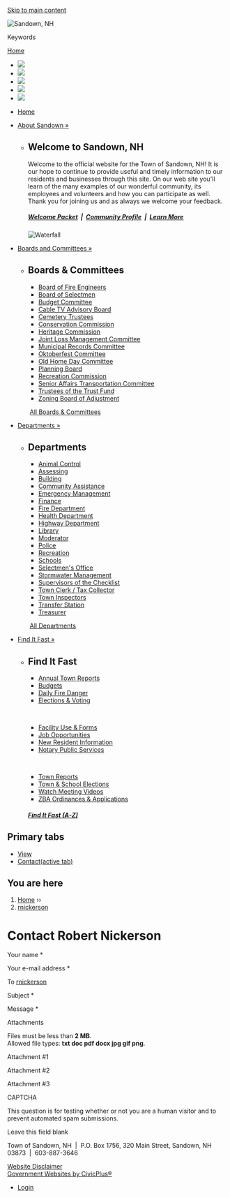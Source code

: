 [Skip to main content](https://www.sandown.us/user/1043/contact/)

![Sandown, NH](https://www.sandown.us/sites/all/themes/custom/sites/sandownnh/vts_sandownnh/logo.png)

Keywords

[Home](https://www.sandown.us)

- ![](https://www.sandown.us/sites/g/files/vyhlif4976/f/styles/flexslider_main_image/public/galleries/20045691_1626699957371312_3238972777843873027_o.jpg?itok=AbhC_8uv)
- ![](https://www.sandown.us/sites/g/files/vyhlif4976/f/styles/flexslider_main_image/public/galleries/paradebanner.jpg?itok=J1tbi5c2)
- ![](https://www.sandown.us/sites/g/files/vyhlif4976/f/styles/flexslider_main_image/public/galleries/22538838_1742733892434584_384582639057877566_o.jpg?itok=og6AyS8i)
- ![](https://www.sandown.us/sites/g/files/vyhlif4976/f/styles/flexslider_main_image/public/galleries/24130397_1795293970511909_2741705133528941225_o.jpg?itok=pGs2lU_q)
- ![](https://www.sandown.us/sites/g/files/vyhlif4976/f/styles/flexslider_main_image/public/galleries/22548994_1742734119101228_15566423625899100_o.jpg?itok=FnkFWADk)

<!--THE END-->

- [Home](https://www.sandown.us)
- [About Sandown »](https://www.sandown.us/about-sandown)
  
  - ## Welcome to Sandown, NH
    
    Welcome to the official website for the Town of Sandown, NH! It is our hope to continue to provide useful and timely information to our residents and businesses through this site. On our web site you'll learn of the many examples of our wonderful community, its employees and volunteers and how you can participate as well. Thank you for joining us and as always we welcome your feedback.
    
    ##### *[Welcome Packet](https://www.sandown.us/sites/g/files/vyhlif4976/f/uploads/2025_welcome_packet.pdf)  |  [Community Profile](https://www.nhes.nh.gov/elmi/products/cp/profiles-htm/sandown.htm)  |*  [*Learn More*](https://www.sandown.us/about-sandown)
    
    ![Waterfall](https://www.sandown.us/sites/g/files/vyhlif4976/f/resize/imce/cutmypic_0-300x175.png)
- [Boards and Committees »](https://www.sandown.us/boards)
  
  - ## Boards &amp; Committees
    
    - [Board of Fire Engineers](https://www.sandown.us/fire-engineers)
    - [Board of Selectmen](https://www.sandown.us/board-selectmen)
    - [Budget Committee](https://www.sandown.us/budget-committee)
    - [Cable TV Advisory Board](https://www.sandown.us/cable-access-board)
    - [Cemetery Trustees](https://www.sandown.us/cemetery-trustees)
    - [Conservation Commission](https://www.sandown.us/scc-agenda)
    
    <!--THE END-->
    
    - [Heritage Commission](https://www.sandown.us/heritage-commission)
    - [Joint Loss Management Committee](https://www.sandown.us/joint-loss-management-committee)
    - [Municipal Records Committee](https://www.sandown.us/municipal-records-committee)
    - [Oktoberfest Committee](https://www.sandown.us/oktoberfest-committee)
    - [Old Home Day Committee](https://www.sandown.us/old-home-day-committee)
    - [Planning Board](https://www.sandown.us/planning-board)
    - [Recreation Commission](https://www.sandown.us/recreation)
    
    <!--THE END-->
    
    - [Senior Affairs Transportation Committee](https://www.sandown.us/senior-affairs-transportation-committee)
    - [Trustees of the Trust Fund](https://www.sandown.us/trustees-trust-funds)
    - [Zoning Board of Adjustment](https://www.sandown.us/zoning-board-adjustment)
    
     [All Boards &amp; Committees](https://www.sandown.us/boards)
- [Departments »](https://www.sandown.us/departments)
  
  - ## Departments
    
    - [Animal Control](https://www.sandown.us/animal-control)
    - [Assessing](https://www.sandown.us/assessing)
    - [Building](https://www.sandown.us/building)
    - [Community Assistance](https://www.sandown.us/community-assistance)
    - [Emergency Management](https://www.sandown.us/emergency-management-director)
    - [Finance](https://www.sandown.us/finance)
    - [Fire Department](https://www.sandown.us/fire-department)
    
    <!--THE END-->
    
    - [Health Department](https://www.sandown.us/health-department)
    - [Highway Department](https://www.sandown.us/highway-department)
    - [Library](https://www.sandown.us/library)
    - [Moderator](https://www.sandown.us/moderator)
    - [Police](https://www.sandown.us/police)
    - [Recreation](https://www.sandown.us/recreation)
    - [Schools](https://www.sandown.us/schools)
    - [Selectmen's Office](https://www.sandown.us/selectmens-office)
    
    <!--THE END-->
    
    - [Stormwater Management](https://www.sandown.us/stormwater-management)
    - [Supervisors of the Checklist](https://www.sandown.us/supervisors-checklist)
    - [Town Clerk / Tax Collector](https://www.sandown.us/town-clerk-tax-collector)
    - [Town Inspectors](https://www.sandown.us/town-inspectors)
    - [Transfer Station](https://www.sandown.us/transfer-station)
    - [Treasurer](https://www.sandown.us/treasurer)
    
     [All Departments](https://www.sandown.us/departments)
- [Find It Fast »](https://www.sandown.us/where)
  
  - ## Find It Fast
    
    - [Annual Town Reports](https://www.sandown.us/board-selectmen/pages/town-reports)
    - [Budgets](https://www.sandown.us/finance/pages/operating-budget)
    - [Daily Fire Danger](https://www.nhdfl.org/Community/Daily-Fire-Danger)
    - [Elections &amp; Voting](https://www.sandown.us/supervisors-checklist)
    
     
    
    - [Facility Use &amp; Forms](https://www.sandown.us/recreation/pages/facility-use-forms)
    - [Job Opportunities](https://www.sandown.us/selectmens-office/pages/job-opportunities)
    - [New Resident Information](https://www.sandown.us/about-sandown/pages/new-resident-information)
    - [Notary Public Services](https://www.sandown.us/town-clerk-tax-collector/pages/notary-public-services)
    
     
    
    - [Town Reports](https://www.sandown.us/board-selectmen/pages/town-reports)
    - [Town &amp; School Elections](https://www.sandown.us/town-school-elections)
    - [Watch Meeting Videos](https://173.209.96.235/CablecastPublicSite/?channel=1)
    - [ZBA Ordinances &amp; Applications](https://www.sandown.us/zoning-board-adjustment/pages/ordinances-applications)
    
    ##### [*Find It Fast (A-Z)*](https://www.sandown.us/where)

## Primary tabs

- [View](https://www.sandown.us/users/rnickerson)
- [Contact(active tab)](https://www.sandown.us/user/1043/contact)

## You are here

1. [Home](https://www.sandown.us) ››
2. [rnickerson](https://www.sandown.us/users/rnickerson)

# Contact Robert Nickerson

Your name *

Your e-mail address *

To [rnickerson](https://www.sandown.us/users/rnickerson "View user profile.")

Subject *

Message *

Attachments

Files must be less than **2 MB**.  
Allowed file types: **txt doc pdf docx jpg gif png**.

Attachment #1

Attachment #2

Attachment #3

CAPTCHA

This question is for testing whether or not you are a human visitor and to prevent automated spam submissions.

Leave this field blank

Town of Sandown, NH  |  P.O. Box 1756, 320 Main Street, Sandown, NH 03873  |  603-887-3646

[Website Disclaimer](https://www.sandown.us/home/pages/website-disclaimer)  
[Government Websites by CivicPlus®](https://www.civicplus.com)

- [Login](https://www.sandown.us/user/login?current=user%2F1043%2Fcontact)
